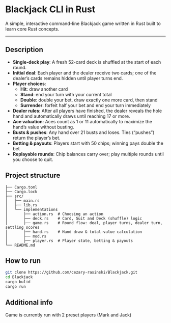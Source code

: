 # Blackjack CLI in Rust

A simple, interactive command-line Blackjack game written in Rust built to learn core Rust concepts.

---

## Description
- **Single‐deck play**: A fresh 52-card deck is shuffled at the start of each round.  
- **Initial deal**: Each player and the dealer receive two cards; one of the dealer’s cards remains hidden until player turns end.  
- **Player choices**:  
  - **Hit**: draw another card  
  - **Stand**: end your turn with your current total  
  - **Double**: double your bet, draw exactly one more card, then stand  
  - **Surrender**: forfeit half your bet and end your turn immediately  
- **Dealer rules**: After all players have finished, the dealer reveals the hole hand and automatically draws until reaching 17 or more.
- **Ace valuation**: Aces count as 1 or 11 automatically to maximize the hand’s value without busting.  
- **Busts & pushes**: Any hand over 21 busts and loses. Ties (“pushes”) return the player’s bet.  
- **Betting & payouts**: Players start with 50 chips; winning pays double the bet
- **Replayable rounds**: Chip balances carry over; play multiple rounds until you choose to quit.

## Project structure
```
├── Cargo.toml
├── Cargo.lock
├── src/
│   ├── main.rs       
│   ├── lib.rs
│   └── implementations
│       ├── action.rs  # Choosing an action
│       ├── deck.rs    # Card, Suit and Deck (shuffle) logic
│       ├── game.rs    # Round flow: deal, player turns, dealer turn, settling scores
│       ├── hand.rs    # Hand draw & total-value calculation
│       ├── mod.rs 
│       ├── player.rs  # Player state, betting & payouts
└── README.md
```

## How to run

```bash
git clone https://github.com/cezary-rasinski/Blackjack.git
cd Blackjack
cargo bulid
cargo run
```
## Additional info
Game is currently run with 2 preset players (Mark and Jack)

